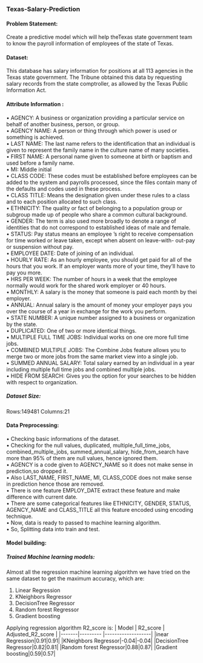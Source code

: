 ### Texas-Salary-Prediction

#### Problem Statement:
Create a predictive model which will help theTexas state government  team to know the payroll information of employees of the state of Texas.<br>

#### Dataset:
This database has salary information for positions at all 113 agencies in the Texas state government. The Tribune obtained this data by requesting salary records from the state comptroller, as allowed by the Texas Public Information Act.<br>

#### Attribute Information : 

•	AGENCY: A business or organization providing a particular service on behalf of another business, person, or group.<br>
•	AGENCY NAME: A person or thing through which power is used or something is achieved.<br>
•	LAST NAME: The last name refers to the identification that an individual is given to represent the family name in the culture name of many societies.<br>
•	FIRST NAME: A personal name given to someone at birth or baptism and used before a family name.<br>
•	MI: Middle initial<br>
•	CLASS CODE: These codes must be established before employees can be added to the system and payrolls processed, since the files contain many of the defaults and codes used in these process.<br>
•	CLASS TITLE:  Means the designation given under these rules to a class and to each position allocated to such class.<br>
•	ETHNICITY: The quality or fact of belonging to a population group or subgroup made up of people who share a common cultural background.<br>
•	GENDER: The term is also used more broadly to denote a range of identities that do not correspond to established ideas of male and female.<br>
•	STATUS: Pay status means an employee ’s right to receive compensation for time worked or leave taken, except when absent on leave-with- out-pay or suspension without pay.<br>
•	EMPLOYEE DATE: Date of joining of an individual.<br>
•	HOURLY RATE: As an hourly employee, you should get paid for all of the hours that you work. If an employer wants more of your time, they’ll have to pay you more.<br>
•	HRS PER WEEK: The number of hours in a week that the employee normally would work for the shared work employer or 40 hours.<br>
•	MONTHLY: A salary is the money that someone is paid each month by thei employer.<br>
•	ANNUAL: Annual salary is the amount of money your employer pays you over the course of a year in exchange for the work you perform.<br>
•	STATE NUMBER: A unique number assigned to a business or organization by the state.<br>
•	DUPLICATED: One of two or more identical things.<br>
•	MULTIPLE FULL TIME JOBS: Individual works on one ore more full time jobs.<br>
•	COMBINED MULTIPLE JOBS: The Combine Jobs feature allows you to merge two or more jobs from the same market view into a single job.<br>
•	SUMMED ANNUAL SALARY: Total salary earned by an individual in a year including multiple full time jobs and combined multiple jobs.<br>
•	HIDE FROM SEARCH: Gives you the option for your searches to be hidden with respect to organization.<br>

##### Dataset Size:
Rows:149481
Columns:21

#### Data Preprocessing:
•	Checking basic informations of the dataset.<br>
•	Checking for the null values, duplicated, multiple_full_time_jobs, combined_multiple_jobs, summed_annual_salary, hide_from_search have more than 95% of them are null values, hence ignored them.<br>
•	AGENCY is a code given to AGENCY_NAME so it does not make sense in prediction,so dropped it.<br>
•	Also LAST_NAME, FIRST_NAME, MI, CLASS_CODE does not make sense in prediction hence those are removed.<br>
•	There is one feature EMPLOY_DATE extract these feature and make difference with current date.<br>
•	There are some categorical features like ETHNICITY, GENDER, STATUS, AGENCY_NAME and CLASS_TITLE all this feature encoded using encoding technique.<br>
•	Now, data is ready to passed to machine learning algorithm.<br>
•	So, Splitting data into train and test.<br>

#### Model building:
##### Trained Machine learning models:
Almost all the regression machine learning algorithm we have tried on the same dataset to get the maximum accuracy, which are:
1.	Linear Regression<br>
2.	KNeighbors Regressor<br>
3.	DecisionTree Regressor
4.	Random forest Regressor
5.	Gradient boosting
   
Applying regression algorithm R2_score is:
| Model | R2_score | Adjusted_R2_score |
|-------|--------- |-------------------|
|inear Regression|0.91|0.91|
|KNeighbors Regressor|-0.04|-0.04|
|DecisionTree Regressor|0.82|0.81|
|Random forest Regressor|0.88|0.87|
|Gradient boosting|0.59|0.57|



